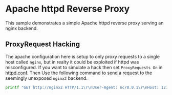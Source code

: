 # Apache httpd Reverse Proxy

This sample demonstrates a simple Apache httpd reverse proxy serving an nginx backend. 

## ProxyRequest Hacking

The apache configuration here is setup to only proxy requests to a single host called `nginx`, but in realty it could be exploited if httpd was misconfigured. If you want to simulate a hack then set `ProxyRequests On` in [httpd.conf](./httpd/httpd.conf). Then Use the following command to send a request to the seemingly unexposed `nginx2` backend.

```bash
printf "GET http://nginx2 HTTP/1.1\r\nUser-Agent: nc/0.0.1\r\nHost: 127.0.0.1\r\nAccept: */*\r\n\r\n" | nc 127.0.0.1 80
```
